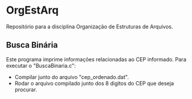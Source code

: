 # OrgEstArq
Repositório para a disciplina Organização de Estruturas de Arquivos.

## Busca Binária
Este programa imprime informações relacionadas ao CEP informado.
Para executar o "BuscaBinaria.c":
- Compilar junto do arquivo "cep_ordenado.dat".
- Rodar o arquivo compilado junto dos 8 digitos do CEP que deseja procurar.